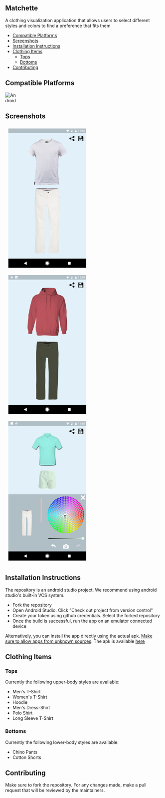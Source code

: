 ## Matchette
A clothing visualization application that allows users to select different styles and colors to find a preference that fits them

* [Compatible Platforms](#compatible-platforms)
* [Screenshots](#screenshots)
* [Installation Instructions](#installation-instructions)
* [Clothing Items](#clothing-items)
     * [Tops](#tops)
     * [Bottoms](#bottoms)
* [Contributing](#contributing)

     
## Compatible Platforms
<img style="display: inline-block" width="35px" src="https://www.thera-link.com/wp-content/uploads/2015/02/androidicon.png" alt="Android"/>  

## Screenshots
<img width=250px style="margin:10px; display:inline-block" src="./Screenshot1.png"/>   <img width=250px style="margin:10px; display:inline-block" src="./Screenshot2.png"/>   <img width=250px style="margin:10px; display:inline-block" src="./Screenshot3.png"/>

## Installation Instructions
The repository is an android studio project. We recommend using android studio's built-in VCS system. 
<ul>
    <li> Fork the repository
    <li> Open Android Studio. Click "Check out project from version control"
    <li> Create your token using github credentials. Select the forked repository 
    <li> Once the build is successful, run the app on an emulator connected device
</ul>

Alternatively, you can install the app directly using the actual apk. <a href="https://www.applivery.com/docs/troubleshooting/android-unknown-sources"> Make sure to allow apps from unknown sources</a>. The apk is available <a href="https://drive.google.com/drive/folders/1SI9y8lcyXGra462nVflLJ3CwNTB2eBrp">here</a>

## Clothing Items

### Tops
 Currently the following upper-body styles are available: 
 <ul>
  <li>Men's T-Shirt</li>
  <li>Women's T-Shirt</li>
  <li>Hoodie</li>
  <li>Men's Dress-Shirt</li>
  <li>Polo Shirt</li>
  <li>Long Sleeve T-Shirt</li>
  </ul>
  
 ### Bottoms
   Currently the following lower-body styles are available: 
   <ul>
  <li>Chino Pants</li>
  <li>Cotton Shorts</li>
  </ul>
  
 ## Contributing 
 Make sure to fork the repository. For any changes made, make a pull request that will be reviewed by the maintainers. 
